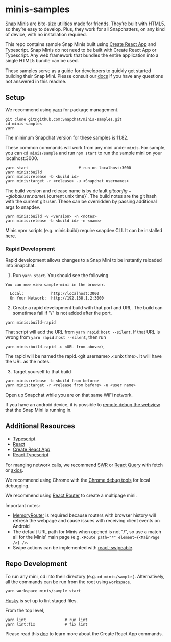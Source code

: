 # minis-samples

[Snap Minis](https://minis.snapchat.com/) are bite-size utilities made for friends. They’re built with HTML5, so they’re easy to develop.
Plus, they work for all Snapchatters, on any kind of device, with no installation required.

This repo contains sample Snap Minis built using [Create React App](https://create-react-app.dev/docs/getting-started) and Typescript.
Snap Minis do not need to be built with Create React App or Typescript. Any web framework that bundles the entire application into a single HTML5 bundle can be used.

These samples serve as a guide for developers to quickly get started building their Snap Mini. Please consult our [docs](https://docs.snap.com/minis/getting-started/home/) if you have any questions not answered in this readme.

## Setup

We recommend using [yarn](https://classic.yarnpkg.com/lang/en/docs/install/#mac-stable) for package management.

```
git clone git@github.com:Snapchat/minis-samples.git
cd minis-samples
yarn
```

The minimum Snapchat version for these samples is 11.82.

These common commands will work from any mini under `minis`. For sample, you can `cd minis/sample` and run `npm start` to run the sample mini on your localhost:3000.
```
yarn start                      # run on localhost:3000
yarn minis:build
yarn minis:release -b <build id>
yarn minis:target -r <release> -u <Snapchat usernames>
```

The build version and release name is by default $git config --global user.name).${current unix time}`. The build notes are the git hash with the current git user. These can be overridden by passing additional args to snapdev.
```
yarn minis:build -v <version> -n <notes>
yarn minis:release -b <build id> -n <name>
```

Minis npm scripts (e.g. minis:build) require snapdev CLI. It can be installed [here](https://docs.snap.com/minis/downloads).

### Rapid Development
Rapid development allows changes to a Snap Mini to be instantly reloaded into Snapchat.

1. Run `yarn start`. You should see the following
```
You can now view sample-mini in the browser.

  Local:            http://localhost:3000
  On Your Network:  http://192.168.1.2:3000
```
2. Create a rapid development build with that port and URL. The build can sometimes fail if "/" is not added after the port.
```
yarn minis:build-rapid
```
That script will add the URL from `yarn rapid:host --silent`. If that URL is wrong from `yarn rapid:host --silent`, then run
```
yarn minis:build-rapid -u <URL from above>\
```

The rapid will be named the rapid.\<git username\>.\<unix time\>. It will have the URL as the notes.

3. Target yourself to that build
```
yarn minis:release -b <build from before>
yarn minis:target -r <release from before> -u <user name>
```

Open up Snapchat while you are on that same WiFi network.

If you have an android device, it is possible to [remote debug the webview](https://developer.chrome.com/docs/devtools/remote-debugging/webviews/#open_a_webview_in_devtools) that the Snap Mini is running in.

## Additional Resources
- [Typescript](https://www.typescriptlang.org/docs/handbook/2/basic-types.html)
- [React](https://reactjs.org/docs/hello-world.html)
- [Create React App](https://create-react-app.dev/docs/getting-started)
- [React Typescript](https://github.com/typescript-cheatsheets/react#reacttypescript-cheatsheets)

For manging network calls, we recommend [SWR](https://swr.vercel.app/) or [React Query](https://react-query.tanstack.com/overview) with fetch or [axios](https://axios-http.com/docs/api_intro).

We recommend using Chrome with the [Chrome debug tools](https://developer.chrome.com/docs/devtools/device-mode/) for local debugging.

We recommend using [React Router](https://reactrouter.com/docs/en/v6/getting-started/tutorial#add-some-routes) to create a multipage mini.

Important notes:
- [MemoryRouter](https://v5.reactrouter.com/web/api/MemoryRouter) is required because routers with browser history will refresh the webpage and cause issues with receiving client events on Android
- The default URL path for Minis when opened is not "/", so use a match all for the Minis' main page (e.g. ```<Route path="*" element={<MainPage />} />```.
- Swipe actions can be implemented with [react-swipeable](https://github.com/FormidableLabs/react-swipeable).

## Repo Development
To run any mini, cd into their directory (e.g. `cd minis/sample` ). Alternatively, all the commands can be run from the root using `workspace`.

```
yarn workspace minis/sample start
```

[Husky](https://typicode.github.io/husky/#/) is set up to lint staged files.

From the top level,
```
yarn lint                 # run lint
yarn lint:fix             # fix lint
```

Please read this [doc](create_react_app.md) to learn more about the Create React App commands.
